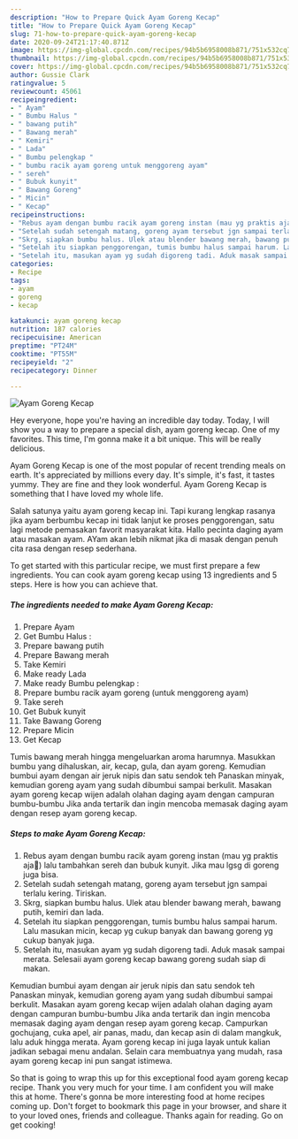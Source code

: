 ```yaml
---
description: "How to Prepare Quick Ayam Goreng Kecap"
title: "How to Prepare Quick Ayam Goreng Kecap"
slug: 71-how-to-prepare-quick-ayam-goreng-kecap
date: 2020-09-24T21:17:40.871Z
image: https://img-global.cpcdn.com/recipes/94b5b6958008b871/751x532cq70/ayam-goreng-kecap-foto-resep-utama.jpg
thumbnail: https://img-global.cpcdn.com/recipes/94b5b6958008b871/751x532cq70/ayam-goreng-kecap-foto-resep-utama.jpg
cover: https://img-global.cpcdn.com/recipes/94b5b6958008b871/751x532cq70/ayam-goreng-kecap-foto-resep-utama.jpg
author: Gussie Clark
ratingvalue: 5
reviewcount: 45061
recipeingredient:
- " Ayam"
- " Bumbu Halus "
- " bawang putih"
- " Bawang merah"
- " Kemiri"
- " Lada"
- " Bumbu pelengkap "
- " bumbu racik ayam goreng untuk menggoreng ayam"
- " sereh"
- " Bubuk kunyit"
- " Bawang Goreng"
- " Micin"
- " Kecap"
recipeinstructions:
- "Rebus ayam dengan bumbu racik ayam goreng instan (mau yg praktis aja🤭) lalu tambahkan sereh dan bubuk kunyit. Jika mau lgsg di goreng juga bisa."
- "Setelah sudah setengah matang, goreng ayam tersebut jgn sampai terlalu kering. Tiriskan."
- "Skrg, siapkan bumbu halus. Ulek atau blender bawang merah, bawang putih, kemiri dan lada."
- "Setelah itu siapkan penggorengan, tumis bumbu halus sampai harum. Lalu masukan micin, kecap yg cukup banyak dan bawang goreng yg cukup banyak juga."
- "Setelah itu, masukan ayam yg sudah digoreng tadi. Aduk masak sampai merata. Selesaii ayam goreng kecap bawang goreng sudah siap di makan."
categories:
- Recipe
tags:
- ayam
- goreng
- kecap

katakunci: ayam goreng kecap 
nutrition: 187 calories
recipecuisine: American
preptime: "PT24M"
cooktime: "PT55M"
recipeyield: "2"
recipecategory: Dinner

---
```



![Ayam Goreng Kecap](https://img-global.cpcdn.com/recipes/94b5b6958008b871/751x532cq70/ayam-goreng-kecap-foto-resep-utama.jpg)

Hey everyone, hope you're having an incredible day today. Today, I will show you a way to prepare a special dish, ayam goreng kecap. One of my favorites. This time, I'm gonna make it a bit unique. This will be really delicious.

Ayam Goreng Kecap is one of the most popular of recent trending meals on earth. It's appreciated by millions every day. It's simple, it's fast, it tastes yummy. They are fine and they look wonderful. Ayam Goreng Kecap is something that I have loved my whole life.

Salah satunya yaitu ayam goreng kecap ini. Tapi kurang lengkap rasanya jika ayam berbumbu kecap ini tidak lanjut ke proses penggorengan, satu lagi metode pemasakan favorit masyarakat kita. Hallo pecinta daging ayam atau masakan ayam. AYam akan lebih nikmat jika di masak dengan penuh cita rasa dengan resep sederhana.


To get started with this particular recipe, we must first prepare a few ingredients. You can cook ayam goreng kecap using 13 ingredients and 5 steps. Here is how you can achieve that.

<!--inarticleads1-->

##### The ingredients needed to make Ayam Goreng Kecap:

1. Prepare  Ayam
1. Get  Bumbu Halus :
1. Prepare  bawang putih
1. Prepare  Bawang merah
1. Take  Kemiri
1. Make ready  Lada
1. Make ready  Bumbu pelengkap :
1. Prepare  bumbu racik ayam goreng (untuk menggoreng ayam)
1. Take  sereh
1. Get  Bubuk kunyit
1. Take  Bawang Goreng
1. Prepare  Micin
1. Get  Kecap


Tumis bawang merah hingga mengeluarkan aroma harumnya. Masukkan bumbu yang dihaluskan, air, kecap, gula, dan ayam goreng. Kemudian bumbui ayam dengan air jeruk nipis dan satu sendok teh Panaskan minyak, kemudian goreng ayam yang sudah dibumbui sampai berkulit. Masakan ayam goreng kecap wijen adalah olahan daging ayam dengan campuran bumbu-bumbu Jika anda tertarik dan ingin mencoba memasak daging ayam dengan resep ayam goreng kecap. 

<!--inarticleads2-->

##### Steps to make Ayam Goreng Kecap:

1. Rebus ayam dengan bumbu racik ayam goreng instan (mau yg praktis aja🤭) lalu tambahkan sereh dan bubuk kunyit. Jika mau lgsg di goreng juga bisa.
1. Setelah sudah setengah matang, goreng ayam tersebut jgn sampai terlalu kering. Tiriskan.
1. Skrg, siapkan bumbu halus. Ulek atau blender bawang merah, bawang putih, kemiri dan lada.
1. Setelah itu siapkan penggorengan, tumis bumbu halus sampai harum. Lalu masukan micin, kecap yg cukup banyak dan bawang goreng yg cukup banyak juga.
1. Setelah itu, masukan ayam yg sudah digoreng tadi. Aduk masak sampai merata. Selesaii ayam goreng kecap bawang goreng sudah siap di makan.


Kemudian bumbui ayam dengan air jeruk nipis dan satu sendok teh Panaskan minyak, kemudian goreng ayam yang sudah dibumbui sampai berkulit. Masakan ayam goreng kecap wijen adalah olahan daging ayam dengan campuran bumbu-bumbu Jika anda tertarik dan ingin mencoba memasak daging ayam dengan resep ayam goreng kecap. Campurkan gochujang, cuka apel, air panas, madu, dan kecap asin di dalam mangkuk, lalu aduk hingga merata. Ayam goreng kecap ini juga layak untuk kalian jadikan sebagai menu andalan. Selain cara membuatnya yang mudah, rasa ayam goreng kecap ini pun sangat istimewa. 

So that is going to wrap this up for this exceptional food ayam goreng kecap recipe. Thank you very much for your time. I am confident you will make this at home. There's gonna be more interesting food at home recipes coming up. Don't forget to bookmark this page in your browser, and share it to your loved ones, friends and colleague. Thanks again for reading. Go on get cooking!
